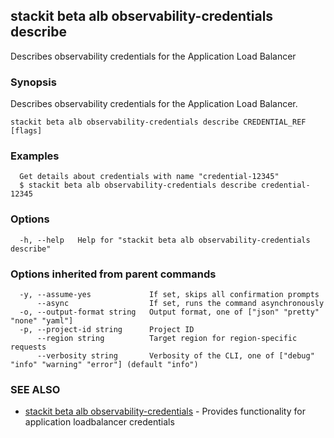 ## stackit beta alb observability-credentials describe

Describes observability credentials for the Application Load Balancer

### Synopsis

Describes observability credentials for the Application Load Balancer.

```
stackit beta alb observability-credentials describe CREDENTIAL_REF [flags]
```

### Examples

```
  Get details about credentials with name "credential-12345"
  $ stackit beta alb observability-credentials describe credential-12345
```

### Options

```
  -h, --help   Help for "stackit beta alb observability-credentials describe"
```

### Options inherited from parent commands

```
  -y, --assume-yes             If set, skips all confirmation prompts
      --async                  If set, runs the command asynchronously
  -o, --output-format string   Output format, one of ["json" "pretty" "none" "yaml"]
  -p, --project-id string      Project ID
      --region string          Target region for region-specific requests
      --verbosity string       Verbosity of the CLI, one of ["debug" "info" "warning" "error"] (default "info")
```

### SEE ALSO

* [stackit beta alb observability-credentials](./stackit_beta_alb_observability-credentials.md)	 - Provides functionality for application loadbalancer credentials


